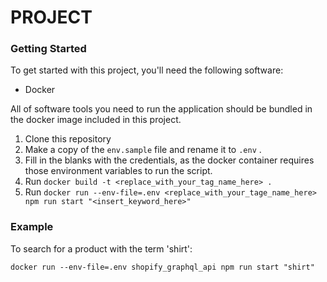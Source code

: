 # PROJECT

### Getting Started

To get started with this project, you'll need the following software:

- Docker

All of software tools you need to run the application should be bundled in
the docker image included in this project. 

1. Clone this repository
2. Make a copy of the `env.sample` file and rename it to `.env` .
3. Fill in the blanks with the credentials, as the docker container requires those environment variables to run the script.
4. Run `docker build -t <replace_with_your_tag_name_here> .`
5. Run `docker run --env-file=.env <replace_with_your_tage_name_here> npm run start "<insert_keyword_here>"`


### Example

To search for a product with the term 'shirt':

`docker run --env-file=.env shopify_graphql_api npm run start "shirt"`
